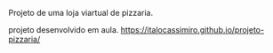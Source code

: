 Projeto de uma loja viartual de pizzaria.

projeto desenvolvido em aula.
https://italocassimiro.github.io/projeto-pizzaria/
